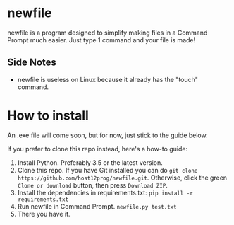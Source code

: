 # newfile
newfile is a program designed to simplify making files in a Command Prompt much easier. Just type 1 command and your file is made!
## Side Notes
* newfile is useless on Linux because it already has the "touch" command.
# How to install
An .exe file will come soon, but for now, just stick to the guide below.

If you prefer to clone this repo instead, here's a how-to guide:
1. Install Python. Preferably 3.5 or the latest version.
2. Clone this repo. If you have Git installed you can do `git clone https://github.com/host12prog/newfile.git`. Otherwise, click the green `Clone or download` button, then press `Download ZIP`.
3. Install the dependencies in requirements.txt: `pip install -r requirements.txt`
4. Run newfile in Command Prompt. `newfile.py test.txt`
5. There you have it.
